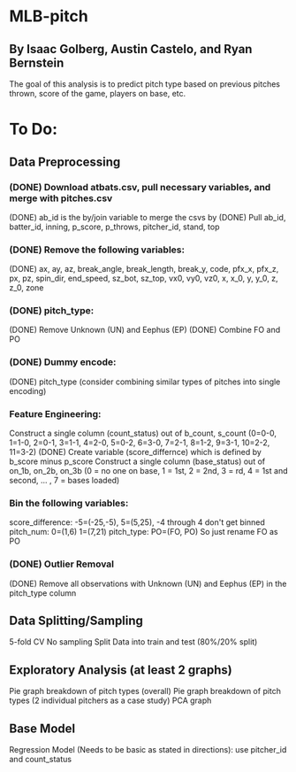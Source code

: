 # MLB-pitch
## By Isaac Golberg, Austin Castelo, and Ryan Bernstein

The goal of this analysis is to predict pitch type based on previous pitches thrown, score of the game, players on base, etc.

# To Do:

## Data Preprocessing

### (DONE) Download atbats.csv, pull necessary variables, and merge with pitches.csv
(DONE) ab_id is the by/join variable to merge the csvs by
(DONE) Pull ab_id, batter_id, inning, p_score, p_throws, pitcher_id, stand, top

### (DONE) Remove the following variables:
(DONE) ax, ay, az, break_angle, break_length, break_y, code, pfx_x, pfx_z, px, pz, spin_dir, end_speed, sz_bot, sz_top, vx0, vy0, vz0, x, x_0, y, y_0, z, z_0, zone

### (DONE) pitch_type:
(DONE) Remove Unknown (UN) and Eephus (EP) 
(DONE) Combine FO and PO

### (DONE) Dummy encode:
(DONE) pitch_type (consider combining similar types of pitches into single encoding)

### Feature Engineering:
Construct a single column (count_status) out of b_count, s_count (0=0-0, 1=1-0, 2=0-1, 3=1-1, 4=2-0, 5=0-2, 6=3-0, 7=2-1, 8=1-2, 9=3-1, 10=2-2, 11=3-2)
(DONE) Create variable (score_differnce) which is defined by b_score minus p_score
Construct a single column (base_status) out of on_1b, on_2b, on_3b (0 = no one on base, 1 = 1st, 2 = 2nd, 3 = rd, 4 = 1st and second, ... , 7 = bases loaded)

### Bin the following variables:
score_difference: -5=(-25,-5), 5=(5,25), -4 through 4 don't get binned
pitch_num: 0=(1,6) 1=(7,21)
pitch_type: PO=(FO, PO) So just rename FO as PO

### (DONE) Outlier Removal
(DONE) Remove all observations with Unknown (UN) and Eephus (EP) in the pitch_type column

## Data Splitting/Sampling
5-fold CV
No sampling
Split Data into train and test (80%/20% split)

## Exploratory Analysis (at least 2 graphs)
Pie graph breakdown of pitch types (overall)
Pie graph breakdown of pitch types (2 individual pitchers as a case study)
PCA graph

## Base Model
Regression Model (Needs to be basic as stated in directions):
use pitcher_id and count_status

